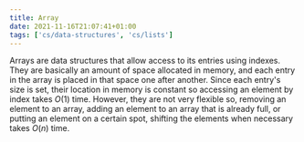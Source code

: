 ```yaml
---
title: Array
date: 2021-11-16T21:07:41+01:00
tags: ['cs/data-structures', 'cs/lists']
---
```

Arrays are data structures that allow access to its entries using indexes. They are basically an amount of space allocated in memory, and each entry in the array is placed in that space one after another. Since each entry's size is set, their location in memory is constant so accessing an element by index takes $O(1)$ time. However, they are not very flexible so, removing an element to an array, adding an element to an array that is already full, or putting an element on a certain spot, shifting the elements when necessary takes $O(n)$ time.